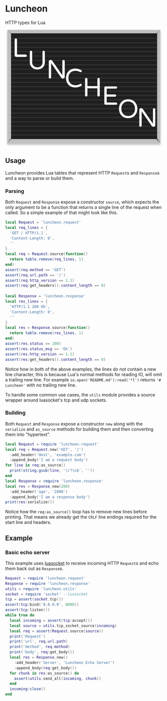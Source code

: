 # Luncheon

HTTP types for Lua

![Luncheon Logo](./Luncheon.svg)

## Usage

Luncheon provides Lua tables that represent HTTP `Request`s and `Response`s and
a way to parse or build them.

### Parsing

Both `Request` and `Response` expose a constructor `source`, which expects the only argument to
be a function that returns a single line of the request when called. So a simple example of that
might look like this.

```lua
local Request = 'luncheon.request'
local req_lines = {
  'GET / HTTP/1.1',
  'Content-Length: 0',
  ''
}
local req = Request.source(function()
  return table.remove(req_lines, 1)
end)
assert(req.method == 'GET')
assert(req.url.path == '/')
assert(req.http_version == 1.1)
assert(req:get_headers().content_length == 0)

local Response = 'luncheon.response'
local res_lines = {
  'HTTP/1.1 200 Ok',
  'Content-Length: 0',
  ''
}
local res = Response.source(function()
  return table.remove(res_lines, 1)
end)
assert(res.status == 200)
assert(res.status_msg == 'Ok')
assert(res.http_version == 1.1)
assert(res:get_headers().content_length == 0)
```

Notice how in both of the above examples, the lines _do not_ contain a new line character, this is because
Lua's normal methods for reading IO, will omit a trailing new line. For example `io.open('README.md'):read('*l')`
returns `'# Luncheon'` with no trailing new line.

To handle some common use cases, the `utils` module provides a source wrapper around luasocket's tcp and udp sockets.

### Building

Both `Request` and `Response` expose a constructor `new` along 
with the `serialize` and `as_source` methods
for building them and then converting them into "hypertext". 

```lua
local Request = require 'luncheon.request'
local req = Request.new('GET', '/')
  :add_header('Host', 'example.com')
  :append_body('I am a request body')
for line in req:as_source()
  print(string.gsub(line, '\r?\n$', ''))
end
local Response = require 'luncheon.response'
local res = Response.new(200)
  :add_header('age', '2000')
  :append_body('I am a response body')
print(res:serialize())
```

Notice how the `req:as_source()` loop has to remove new lines
before printing. That means we already get the `CRLF` line endings
required for the start line and headers.

## Example

### Basic echo server

This example uses [luasocket](https://w3.impa.br/~diego/software/luasocket/home.html) to receive incoming HTTP 
`Request`s and echo them back out as `Response`s.

```lua
Request = require 'luncheon.request'
Response = require 'luncheon.response'
utils = require 'luncheon.utils'
socket = require 'socket' --luasocket
tcp = assert(socket.tcp())
assert(tcp:bind('0.0.0.0', 8080))
assert(tcp:listen())
while true do
  local incoming = assert(tcp:accept())
  local source = utils.tcp_socket_source(incoming)
  local req = assert(Request.source(source))
  print('Request')
  print('url', req.url.path)
  print('method', req.method)
  print('body', req:get_body())
  local res = Response.new()
    :add_header('Server', 'Luncheon Echo Server')
    :append_body(req:get_body())
  for chunk in res:as_source() do
    assert(utils.send_all(incoming, chunk))
  end
  incoming:close()
end
```

